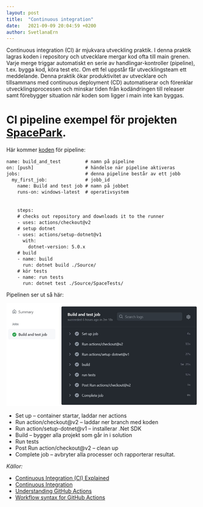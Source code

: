 ```yaml
---
layout: post
title:  "Continuous integration"
date:   2021-09-09 20:04:59 +0200
author: SvetlanaErn
---
```

Continuous integration (CI) är mjukvara utveckling praktik. I denna praktik lagras koden i repository och utvecklare mergar kod ofta till main grenen. Varje merge triggar automatiskt en serie av handlingar-kontroller (pipeline), t.ex. bygga kod, köra test etc. Om ett fel uppstår får utvecklingsteam ett meddelande. Denna praktik ökar produktivitet av utvecklare och tillsammans med continuous deployment (CD) automatiserar och förenklar utvecklingsprocessen och minskar tiden från kodändringen till releaser samt förebygger situation när koden som ligger i main inte kan byggas.


# CI pipeline exempel för projekten [SpacePark](https://github.com/SvetlanaErn/spacepark-spacepark_-gruppx).

Här kommer [koden](https://github.com/SvetlanaErn/spacepark-spacepark_-gruppx/blob/main/.github/workflows/basic.yaml) för pipeline:


```
name: build_and_test         # namn på pipeline
on: [push]                   # händelse när pipeline aktiveras 
jobs:                        # denna pipeline består av ett jobb
  my_first_job:              # jobb_id
    name: Build and test job # namn på jobbet
    runs-on: windows-latest  # operativsystem


    steps:                      
    # checks out repository and downloads it to the runner
    - uses: actions/checkout@v2  
    # setup dotnet
    - uses: actions/setup-dotnet@v1 
      with:
        dotnet-version: 5.0.x  
    # build   
    - name: build
      run: dotnet build ./Source/  
    # kör tests
    - name: run tests
      run: dotnet test ./Source/SpaceTests/ 
```


Pipelinen ser ut så här:


![pipeline](https://github.com/SvetlanaErn/svetlanaern.github.io/blob/main/steps.jpeg)


* Set up – container startar, laddar ner actions 
* Run action/checkout@v2 – laddar ner branch med koden
* Run action/setup-dotnet@v1 – installerar .Net SDK
* Build – bygger alla projekt som går in i solution
* Run tests
* Post Run action/checkout@v2 – clean up
* Complete job – avbryter alla processer och rapporterar resultat.




*Källor:*


* [Continuous Integration (CI) Explained]( https://semaphoreci.com/continuous-integration)
* [Continuous Integration](https://explainagile.com/agile/xp-extreme-programming/practices/continuous-integration/)
* [Understanding GitHub Actions](https://docs.github.com/en/actions/learn-github-actions/understanding-github-actions)
* [Workflow syntax for GitHub Actions](https://docs.github.com/en/actions/reference/workflow-syntax-for-github-actions)


